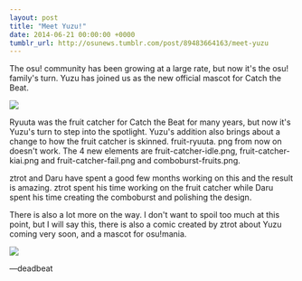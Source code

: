 ```yaml
---
layout: post
title: "Meet Yuzu!"
date: 2014-06-21 00:00:00 +0000
tumblr_url: http://osunews.tumblr.com/post/89483664163/meet-yuzu
---
```


The osu! community has been growing at a large rate, but now it's the osu! family's turn. Yuzu has joined us as the new official mascot for Catch the Beat.

![](/wiki/shared/news/2014-06-21-meet-yuzu/tumblr_inline_n9kvkg8RuC1s6rj41.png)

Ryuuta was the fruit catcher for Catch the Beat for many years, but now it's Yuzu's turn to step into the spotlight. Yuzu's addition also brings about a change to how the fruit catcher is skinned. fruit-ryuuta. png from now on doesn't work. The 4 new elements are fruit-catcher-idle.png, fruit-catcher-kiai.png and fruit-catcher-fail.png and comboburst-fruits.png.

ztrot and Daru have spent a good few months working on this and the result is amazing. ztrot spent his time working on the fruit catcher while Daru spent his time creating the comboburst and polishing the design.

There is also a lot more on the way. I don't want to spoil too much at this point, but I will say this, there is also a comic created by ztrot about Yuzu coming very soon, and a mascot for osu!mania.

![](/wiki/shared/news/2014-06-21-meet-yuzu/tumblr_inline_n9kvkg8RuC1s6rj41.png)

—deadbeat
